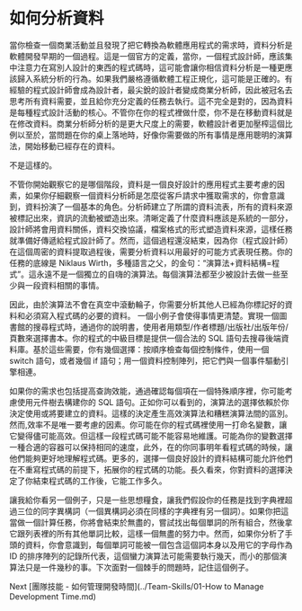 # 如何分析資料
[//]: # (Version:1.0.0)
當你檢查一個商業活動並且發現了把它轉換為軟體應用程式的需求時，資料分析是軟體開發早期的一個過程。這是一個官方的定義，當你，一個程式設計師，應該集中注意力在寫別人設計的東西的程式碼時，這可能會讓你相信資料分析是一種更應該歸入系統分析的行為。如果我們嚴格遵循軟體工程正規化，這可能是正確的。有經驗的程式設計師會成為設計者，最尖銳的設計者變成商業分析師，因此被冠名去思考所有資料需要，並且給你充分定義的任務去執行。這不完全是對的，因為資料是每種程式設計活動的核心。不管你在你的程式裡做什麼，你不是在移動資料就是在修改資料。商業分析師分析的是更大尺度上的需要，軟體設計者更加壓榨這個比例以至於，當問題在你的桌上落地時，好像你需要做的所有事情是應用聰明的演算法，開始移動已經存在的資料。

不是這樣的。

不管你開始觀察它的是哪個階段，資料是一個良好設計的應用程式主要考慮的因素，如果你仔細觀察一個資料分析師是怎麼從客戶請求中獲取需求的，你會意識到，資料扮演了一個基本的角色。分析師建立了所謂的資料流表，所有的資料來源被標記出來，資訊的流動被塑造出來。清晰定義了什麼資料應該是系統的一部分，設計師將會用資料關係，資料交換協議，檔案格式的形式塑造資料來源，這樣任務就準備好傳遞給程式設計師了。然而，這個過程還沒結束，因為你（程式設計師）在這個周密的資料提取過程後，需要分析資料以用最好的可能方式表現任務。你的任務的底線是 Niklaus Wirth，多種語言之父，的金句：“演算法+資料結構=程式”。這永遠不是一個獨立的自嗨的演算法。每個演算法都至少被設計去做一些至少與一段資料相關的事情。

因此，由於演算法不會在真空中滾動輪子，你需要分析其他人已經為你標記好的資料和必須寫入程式碼的必要的資料。
一個小例子會使得事情更清楚。實現一個圖書館的搜尋程式時，通過你的說明書，使用者用類型/作者標題/出版社/出版年份/頁數來選擇書本。你的程式的中級目標是提供一個合法的 SQL 語句去搜尋後端資料庫。基於這些需要，你有幾個選擇：按順序檢查每個控制條件，使用一個 switch 語句，或者幾個 if 語句；用一個資料控制陣列，把它們與一個事件驅動引擎相連。

如果你的需求也包括提高查詢效能，通過確認每個項在一個特殊順序裡，你可能考慮使用元件樹去構建你的 SQL 語句。正如你可以看到的，演算法的選擇依賴於你決定使用或將要建立的資料。這樣的決定產生高效演算法和糟糕演算法間的區別。
然而,效率不是唯一要考慮的因素。你可能在你的程式碼裡使用一打命名變數，讓它變得儘可能高效。但這樣一段程式碼可能不能容易地維護。可能為你的變數選擇一種合適的容器可以保持相同的速度，此外，在的你同事明年看程式碼的時候，讓他們能夠更好地理解程式碼。更多的，選擇一個良好設計的資料結構可能允許他們在不重寫程式碼的前提下，拓展你的程式碼的功能。長久看來，你對資料的選擇決定了你結束程式碼的工作後，它能工作多久。

讓我給你看另一個例子，只是一些思想糧食，讓我們假設你的任務是找到字典裡超過三位的同字異構詞（一個異構詞必須在同樣的字典裡有另一個詞）。如果你把這當做一個計算任務，你將會結束於無盡的，嘗試找出每個單詞的所有組合，然後拿它跟列表裡的所有其他單詞比較，這樣一個無盡的努力中。然而，如果你分析了手頭的資料，你會意識到，每個單詞可能被一個包含這個詞本身以及用它的字母作為 ID 的排序陣列的記錄所代表，這個蠻力演算法可能需要執行幾天，而小的那個演算法只是一件幾秒的事。下次面對一個棘手的問題時，記住這個例子。

Next [團隊技能 - 如何管理開發時間](../Team-Skills/01-How to Manage Development Time.md)
